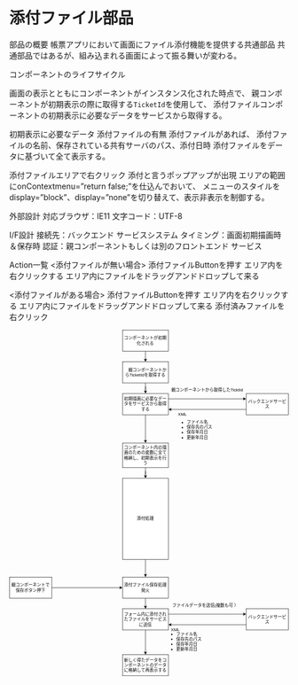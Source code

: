 # 添付ファイル部品

部品の概要
帳票アプリにおいて画面にファイル添付機能を提供する共通部品
共通部品ではあるが、組み込まれる画面によって振る舞いが変わる。

コンポーネントのライフサイクル

画面の表示とともにコンポーネントがインスタンス化された時点で、
親コンポーネントが初期表示の際に取得する`TicketId`を使用して、
添付ファイルコンポーネントの初期表示に必要なデータをサービスから取得する。

初期表示に必要なデータ
添付ファイルの有無
添付ファイルがあれば、
添付ファイルの名前、保存されている共有サーバのパス、添付日時
添付ファイルをデータに基づいて全て表示する。

添付ファイルエリアで右クリック
添付と言うポップアップが出現
エリアの範囲にonContextmenu=”return false;”を仕込んでおいて、
メニューのスタイルをdisplay=”block”、display=”none”を切り替えて、表示非表示を制御する。

外部設計
対応ブラウザ：IE11
文字コード：UTF-8

I/F設計
接続先：バックエンド サービスシステム
タイミング：画面初期描画時＆保存時
認証：親コンポーネントもしくは別のフロントエンド サービス

Action一覧
<添付ファイルが無い場合>
添付ファイルButtonを押す
エリア内を右クリックする
エリア内にファイルをドラッグアンドドロップして来る

<添付ファイルがある場合>
添付ファイルButtonを押す
エリア内を右クリックする
エリア内にファイルをドラッグアンドドロップして来る
添付済みファイルを右クリック

<svg xmlns="http://www.w3.org/2000/svg" xmlns:xlink="http://www.w3.org/1999/xlink" version="1.1" width="791px" viewBox="-0.5 -0.5 791 981" content="&lt;mxfile host=&quot;d8815136-3861-4882-83e6-02cbeff1f501&quot; modified=&quot;2020-09-06T03:11:25.220Z&quot; agent=&quot;5.0 (Macintosh; Intel Mac OS X 10_15_4) AppleWebKit/537.36 (KHTML, like Gecko) Code/1.48.2 Chrome/78.0.3904.130 Electron/7.3.2 Safari/537.36&quot; etag=&quot;gtH0hePkTFRf_zoJfqdj&quot; version=&quot;13.1.3&quot;&gt;&lt;diagram id=&quot;6hGFLwfOUW9BJ-s0fimq&quot; name=&quot;Page-1&quot;&gt;&lt;mxGraphModel dx=&quot;1208&quot; dy=&quot;860&quot; grid=&quot;1&quot; gridSize=&quot;10&quot; guides=&quot;1&quot; tooltips=&quot;1&quot; connect=&quot;1&quot; arrows=&quot;1&quot; fold=&quot;1&quot; page=&quot;1&quot; pageScale=&quot;1&quot; pageWidth=&quot;827&quot; pageHeight=&quot;1169&quot; math=&quot;0&quot; shadow=&quot;0&quot;&gt;&lt;root&gt;&lt;mxCell id=&quot;0&quot;/&gt;&lt;mxCell id=&quot;1&quot; parent=&quot;0&quot;/&gt;&lt;mxCell id=&quot;32&quot; style=&quot;edgeStyle=orthogonalEdgeStyle;rounded=0;orthogonalLoop=1;jettySize=auto;html=1;exitX=0.5;exitY=1;exitDx=0;exitDy=0;entryX=0.5;entryY=0;entryDx=0;entryDy=0;&quot; edge=&quot;1&quot; parent=&quot;1&quot; source=&quot;3&quot; target=&quot;5&quot;&gt;&lt;mxGeometry relative=&quot;1&quot; as=&quot;geometry&quot;/&gt;&lt;/mxCell&gt;&lt;mxCell id=&quot;3&quot; value=&quot;コンポーネントが初期化される&quot; style=&quot;rounded=0;whiteSpace=wrap;html=1;&quot; vertex=&quot;1&quot; parent=&quot;1&quot;&gt;&lt;mxGeometry x=&quot;330&quot; y=&quot;20&quot; width=&quot;130&quot; height=&quot;60&quot; as=&quot;geometry&quot;/&gt;&lt;/mxCell&gt;&lt;mxCell id=&quot;33&quot; value=&quot;&quot; style=&quot;edgeStyle=orthogonalEdgeStyle;rounded=0;orthogonalLoop=1;jettySize=auto;html=1;&quot; edge=&quot;1&quot; parent=&quot;1&quot; source=&quot;5&quot; target=&quot;6&quot;&gt;&lt;mxGeometry relative=&quot;1&quot; as=&quot;geometry&quot;/&gt;&lt;/mxCell&gt;&lt;mxCell id=&quot;5&quot; value=&quot;　親コンポーネントからTicketIdを取得する&quot; style=&quot;rounded=0;whiteSpace=wrap;html=1;&quot; vertex=&quot;1&quot; parent=&quot;1&quot;&gt;&lt;mxGeometry x=&quot;330&quot; y=&quot;110&quot; width=&quot;130&quot; height=&quot;60&quot; as=&quot;geometry&quot;/&gt;&lt;/mxCell&gt;&lt;mxCell id=&quot;37&quot; value=&quot;&quot; style=&quot;edgeStyle=orthogonalEdgeStyle;rounded=0;orthogonalLoop=1;jettySize=auto;html=1;&quot; edge=&quot;1&quot; parent=&quot;1&quot; source=&quot;6&quot; target=&quot;21&quot;&gt;&lt;mxGeometry relative=&quot;1&quot; as=&quot;geometry&quot;/&gt;&lt;/mxCell&gt;&lt;mxCell id=&quot;6&quot; value=&quot;初期描画に必要なデータをサービスから取得する&quot; style=&quot;rounded=0;whiteSpace=wrap;html=1;&quot; vertex=&quot;1&quot; parent=&quot;1&quot;&gt;&lt;mxGeometry x=&quot;330&quot; y=&quot;200&quot; width=&quot;130&quot; height=&quot;60&quot; as=&quot;geometry&quot;/&gt;&lt;/mxCell&gt;&lt;mxCell id=&quot;8&quot; value=&quot;バックエンドサービス&quot; style=&quot;rounded=0;whiteSpace=wrap;html=1;&quot; vertex=&quot;1&quot; parent=&quot;1&quot;&gt;&lt;mxGeometry x=&quot;680&quot; y=&quot;200&quot; width=&quot;120&quot; height=&quot;60&quot; as=&quot;geometry&quot;/&gt;&lt;/mxCell&gt;&lt;mxCell id=&quot;9&quot; value=&quot;親コンポーネントから取得したTicktId&quot; style=&quot;text;html=1;strokeColor=none;fillColor=none;align=center;verticalAlign=middle;whiteSpace=wrap;rounded=0;&quot; vertex=&quot;1&quot; parent=&quot;1&quot;&gt;&lt;mxGeometry x=&quot;460&quot; y=&quot;180&quot; width=&quot;220&quot; height=&quot;20&quot; as=&quot;geometry&quot;/&gt;&lt;/mxCell&gt;&lt;mxCell id=&quot;10&quot; value=&quot;&quot; style=&quot;endArrow=classic;html=1;exitX=1;exitY=0.25;exitDx=0;exitDy=0;entryX=0;entryY=0.25;entryDx=0;entryDy=0;&quot; edge=&quot;1&quot; parent=&quot;1&quot; source=&quot;6&quot; target=&quot;8&quot;&gt;&lt;mxGeometry width=&quot;50&quot; height=&quot;50&quot; relative=&quot;1&quot; as=&quot;geometry&quot;&gt;&lt;mxPoint x=&quot;390&quot; y=&quot;460&quot; as=&quot;sourcePoint&quot;/&gt;&lt;mxPoint x=&quot;440&quot; y=&quot;410&quot; as=&quot;targetPoint&quot;/&gt;&lt;/mxGeometry&gt;&lt;/mxCell&gt;&lt;mxCell id=&quot;11&quot; value=&quot;&quot; style=&quot;endArrow=classic;html=1;exitX=0;exitY=0.75;exitDx=0;exitDy=0;entryX=1;entryY=0.75;entryDx=0;entryDy=0;&quot; edge=&quot;1&quot; parent=&quot;1&quot; source=&quot;8&quot; target=&quot;6&quot;&gt;&lt;mxGeometry width=&quot;50&quot; height=&quot;50&quot; relative=&quot;1&quot; as=&quot;geometry&quot;&gt;&lt;mxPoint x=&quot;390&quot; y=&quot;460&quot; as=&quot;sourcePoint&quot;/&gt;&lt;mxPoint x=&quot;440&quot; y=&quot;410&quot; as=&quot;targetPoint&quot;/&gt;&lt;/mxGeometry&gt;&lt;/mxCell&gt;&lt;mxCell id=&quot;12&quot; value=&quot;XML&quot; style=&quot;text;html=1;strokeColor=none;fillColor=none;align=center;verticalAlign=middle;whiteSpace=wrap;rounded=0;&quot; vertex=&quot;1&quot; parent=&quot;1&quot;&gt;&lt;mxGeometry x=&quot;480&quot; y=&quot;250&quot; width=&quot;40&quot; height=&quot;20&quot; as=&quot;geometry&quot;/&gt;&lt;/mxCell&gt;&lt;mxCell id=&quot;13&quot; value=&quot;&amp;lt;ul&amp;gt;&amp;lt;li&amp;gt;ファイル名&amp;lt;/li&amp;gt;&amp;lt;li&amp;gt;保存先のパス&amp;lt;/li&amp;gt;&amp;lt;li&amp;gt;保存年月日&amp;lt;/li&amp;gt;&amp;lt;li&amp;gt;更新年月日&amp;lt;/li&amp;gt;&amp;lt;/ul&amp;gt;&quot; style=&quot;text;strokeColor=none;fillColor=none;html=1;whiteSpace=wrap;verticalAlign=middle;overflow=hidden;&quot; vertex=&quot;1&quot; parent=&quot;1&quot;&gt;&lt;mxGeometry x=&quot;490&quot; y=&quot;260&quot; width=&quot;130&quot; height=&quot;80&quot; as=&quot;geometry&quot;/&gt;&lt;/mxCell&gt;&lt;mxCell id=&quot;14&quot; value=&quot;親コンポーネントで保存ボタン押下&quot; style=&quot;rounded=0;whiteSpace=wrap;html=1;&quot; vertex=&quot;1&quot; parent=&quot;1&quot;&gt;&lt;mxGeometry x=&quot;10&quot; y=&quot;720&quot; width=&quot;120&quot; height=&quot;60&quot; as=&quot;geometry&quot;/&gt;&lt;/mxCell&gt;&lt;mxCell id=&quot;15&quot; value=&quot;&quot; style=&quot;endArrow=classic;html=1;exitX=1;exitY=0.5;exitDx=0;exitDy=0;&quot; edge=&quot;1&quot; parent=&quot;1&quot; source=&quot;14&quot; target=&quot;16&quot;&gt;&lt;mxGeometry width=&quot;50&quot; height=&quot;50&quot; relative=&quot;1&quot; as=&quot;geometry&quot;&gt;&lt;mxPoint x=&quot;390&quot; y=&quot;710&quot; as=&quot;sourcePoint&quot;/&gt;&lt;mxPoint x=&quot;320&quot; y=&quot;750&quot; as=&quot;targetPoint&quot;/&gt;&lt;/mxGeometry&gt;&lt;/mxCell&gt;&lt;mxCell id=&quot;16&quot; value=&quot;添付ファイル保存処理発火&quot; style=&quot;rounded=0;whiteSpace=wrap;html=1;&quot; vertex=&quot;1&quot; parent=&quot;1&quot;&gt;&lt;mxGeometry x=&quot;330&quot; y=&quot;720&quot; width=&quot;130&quot; height=&quot;60&quot; as=&quot;geometry&quot;/&gt;&lt;/mxCell&gt;&lt;mxCell id=&quot;17&quot; value=&quot;フォーム内に添付されたファイルをサービスに送信&quot; style=&quot;rounded=0;whiteSpace=wrap;html=1;&quot; vertex=&quot;1&quot; parent=&quot;1&quot;&gt;&lt;mxGeometry x=&quot;330&quot; y=&quot;810&quot; width=&quot;130&quot; height=&quot;60&quot; as=&quot;geometry&quot;/&gt;&lt;/mxCell&gt;&lt;mxCell id=&quot;18&quot; value=&quot;バックエンドサービス&quot; style=&quot;rounded=0;whiteSpace=wrap;html=1;&quot; vertex=&quot;1&quot; parent=&quot;1&quot;&gt;&lt;mxGeometry x=&quot;680&quot; y=&quot;810&quot; width=&quot;120&quot; height=&quot;60&quot; as=&quot;geometry&quot;/&gt;&lt;/mxCell&gt;&lt;mxCell id=&quot;19&quot; value=&quot;&quot; style=&quot;endArrow=classic;html=1;entryX=0;entryY=0.25;entryDx=0;entryDy=0;exitX=1;exitY=0.25;exitDx=0;exitDy=0;&quot; edge=&quot;1&quot; parent=&quot;1&quot; source=&quot;17&quot; target=&quot;18&quot;&gt;&lt;mxGeometry width=&quot;50&quot; height=&quot;50&quot; relative=&quot;1&quot; as=&quot;geometry&quot;&gt;&lt;mxPoint x=&quot;390&quot; y=&quot;620&quot; as=&quot;sourcePoint&quot;/&gt;&lt;mxPoint x=&quot;650&quot; y=&quot;710&quot; as=&quot;targetPoint&quot;/&gt;&lt;/mxGeometry&gt;&lt;/mxCell&gt;&lt;mxCell id=&quot;20&quot; value=&quot;&quot; style=&quot;endArrow=classic;html=1;exitX=0;exitY=0.75;exitDx=0;exitDy=0;entryX=1;entryY=0.75;entryDx=0;entryDy=0;&quot; edge=&quot;1&quot; parent=&quot;1&quot; source=&quot;18&quot; target=&quot;17&quot;&gt;&lt;mxGeometry width=&quot;50&quot; height=&quot;50&quot; relative=&quot;1&quot; as=&quot;geometry&quot;&gt;&lt;mxPoint x=&quot;390&quot; y=&quot;620&quot; as=&quot;sourcePoint&quot;/&gt;&lt;mxPoint x=&quot;440&quot; y=&quot;570&quot; as=&quot;targetPoint&quot;/&gt;&lt;/mxGeometry&gt;&lt;/mxCell&gt;&lt;mxCell id=&quot;39&quot; value=&quot;&quot; style=&quot;edgeStyle=orthogonalEdgeStyle;rounded=0;orthogonalLoop=1;jettySize=auto;html=1;&quot; edge=&quot;1&quot; parent=&quot;1&quot; source=&quot;21&quot; target=&quot;38&quot;&gt;&lt;mxGeometry relative=&quot;1&quot; as=&quot;geometry&quot;/&gt;&lt;/mxCell&gt;&lt;mxCell id=&quot;21&quot; value=&quot;コンポーネント内の描画のための変数に全て格納し、初期表示を行う&quot; style=&quot;rounded=0;whiteSpace=wrap;html=1;&quot; vertex=&quot;1&quot; parent=&quot;1&quot;&gt;&lt;mxGeometry x=&quot;330&quot; y=&quot;340&quot; width=&quot;130&quot; height=&quot;70&quot; as=&quot;geometry&quot;/&gt;&lt;/mxCell&gt;&lt;mxCell id=&quot;22&quot; value=&quot;ファイルデータを送信(複数も可&amp;#13;）&quot; style=&quot;text;html=1;strokeColor=none;fillColor=none;align=center;verticalAlign=middle;whiteSpace=wrap;rounded=0;&quot; vertex=&quot;1&quot; parent=&quot;1&quot;&gt;&lt;mxGeometry x=&quot;470&quot; y=&quot;790&quot; width=&quot;190&quot; height=&quot;20&quot; as=&quot;geometry&quot;/&gt;&lt;/mxCell&gt;&lt;mxCell id=&quot;24&quot; value=&quot;XML&quot; style=&quot;text;html=1;strokeColor=none;fillColor=none;align=center;verticalAlign=middle;whiteSpace=wrap;rounded=0;&quot; vertex=&quot;1&quot; parent=&quot;1&quot;&gt;&lt;mxGeometry x=&quot;460&quot; y=&quot;860&quot; width=&quot;40&quot; height=&quot;20&quot; as=&quot;geometry&quot;/&gt;&lt;/mxCell&gt;&lt;mxCell id=&quot;25&quot; value=&quot;&amp;lt;ul&amp;gt;&amp;lt;li&amp;gt;ファイル名&amp;lt;/li&amp;gt;&amp;lt;li&amp;gt;保存先のパス&amp;lt;/li&amp;gt;&amp;lt;li&amp;gt;保存年月日&amp;lt;/li&amp;gt;&amp;lt;li&amp;gt;更新年月日&amp;lt;/li&amp;gt;&amp;lt;/ul&amp;gt;&quot; style=&quot;text;strokeColor=none;fillColor=none;html=1;whiteSpace=wrap;verticalAlign=middle;overflow=hidden;&quot; vertex=&quot;1&quot; parent=&quot;1&quot;&gt;&lt;mxGeometry x=&quot;460&quot; y=&quot;860&quot; width=&quot;130&quot; height=&quot;80&quot; as=&quot;geometry&quot;/&gt;&lt;/mxCell&gt;&lt;mxCell id=&quot;27&quot; value=&quot;新しく得たデータをコンポーネントのデータに格納して再表示する&quot; style=&quot;rounded=0;whiteSpace=wrap;html=1;&quot; vertex=&quot;1&quot; parent=&quot;1&quot;&gt;&lt;mxGeometry x=&quot;330&quot; y=&quot;940&quot; width=&quot;130&quot; height=&quot;60&quot; as=&quot;geometry&quot;/&gt;&lt;/mxCell&gt;&lt;mxCell id=&quot;28&quot; value=&quot;&quot; style=&quot;endArrow=classic;html=1;exitX=0.5;exitY=1;exitDx=0;exitDy=0;&quot; edge=&quot;1&quot; parent=&quot;1&quot; source=&quot;16&quot; target=&quot;17&quot;&gt;&lt;mxGeometry width=&quot;50&quot; height=&quot;50&quot; relative=&quot;1&quot; as=&quot;geometry&quot;&gt;&lt;mxPoint x=&quot;400&quot; y=&quot;800&quot; as=&quot;sourcePoint&quot;/&gt;&lt;mxPoint x=&quot;440&quot; y=&quot;470&quot; as=&quot;targetPoint&quot;/&gt;&lt;/mxGeometry&gt;&lt;/mxCell&gt;&lt;mxCell id=&quot;29&quot; value=&quot;&quot; style=&quot;endArrow=classic;html=1;entryX=0.5;entryY=0;entryDx=0;entryDy=0;exitX=0.5;exitY=1;exitDx=0;exitDy=0;&quot; edge=&quot;1&quot; parent=&quot;1&quot; source=&quot;17&quot; target=&quot;27&quot;&gt;&lt;mxGeometry width=&quot;50&quot; height=&quot;50&quot; relative=&quot;1&quot; as=&quot;geometry&quot;&gt;&lt;mxPoint x=&quot;390&quot; y=&quot;870&quot; as=&quot;sourcePoint&quot;/&gt;&lt;mxPoint x=&quot;440&quot; y=&quot;820&quot; as=&quot;targetPoint&quot;/&gt;&lt;/mxGeometry&gt;&lt;/mxCell&gt;&lt;mxCell id=&quot;40&quot; value=&quot;&quot; style=&quot;edgeStyle=orthogonalEdgeStyle;rounded=0;orthogonalLoop=1;jettySize=auto;html=1;&quot; edge=&quot;1&quot; parent=&quot;1&quot; source=&quot;38&quot; target=&quot;16&quot;&gt;&lt;mxGeometry relative=&quot;1&quot; as=&quot;geometry&quot;/&gt;&lt;/mxCell&gt;&lt;mxCell id=&quot;38&quot; value=&quot;添付処理&quot; style=&quot;rounded=0;whiteSpace=wrap;html=1;&quot; vertex=&quot;1&quot; parent=&quot;1&quot;&gt;&lt;mxGeometry x=&quot;330&quot; y=&quot;440&quot; width=&quot;130&quot; height=&quot;230&quot; as=&quot;geometry&quot;/&gt;&lt;/mxCell&gt;&lt;/root&gt;&lt;/mxGraphModel&gt;&lt;/diagram&gt;&lt;/mxfile&gt;" onclick="(function(svg){var src=window.event.target||window.event.srcElement;while (src!=null&amp;&amp;src.nodeName.toLowerCase()!='a'){src=src.parentNode;}if(src==null){if(svg.wnd!=null&amp;&amp;!svg.wnd.closed){svg.wnd.focus();}else{var r=function(evt){if(evt.data=='ready'&amp;&amp;evt.source==svg.wnd){svg.wnd.postMessage(decodeURIComponent(svg.getAttribute('content')),'*');window.removeEventListener('message',r);}};window.addEventListener('message',r);svg.wnd=window.open('https://app.diagrams.net/?client=1&amp;lightbox=1&amp;edit=_blank');}}})(this);" style="cursor:pointer;max-width:100%;max-height:981px;"><defs/><g><path d="M 385 60 L 385 83.63" fill="none" stroke="#000000" stroke-miterlimit="10" pointer-events="stroke"/><path d="M 385 88.88 L 381.5 81.88 L 385 83.63 L 388.5 81.88 Z" fill="#000000" stroke="#000000" stroke-miterlimit="10" pointer-events="all"/><rect x="320" y="0" width="130" height="60" fill="#ffffff" stroke="#000000" pointer-events="all"/><g transform="translate(-0.5 -0.5)"><switch><foreignObject style="overflow: visible; text-align: left;" pointer-events="none" width="100%" height="100%" requiredFeatures="http://www.w3.org/TR/SVG11/feature#Extensibility"><div xmlns="http://www.w3.org/1999/xhtml" style="display: flex; align-items: unsafe center; justify-content: unsafe center; width: 128px; height: 1px; padding-top: 30px; margin-left: 321px;"><div style="box-sizing: border-box; font-size: 0; text-align: center; "><div style="display: inline-block; font-size: 12px; font-family: Helvetica; color: #000000; line-height: 1.2; pointer-events: all; white-space: normal; word-wrap: normal; ">コンポーネントが初期化される</div></div></div></foreignObject><text x="385" y="34" fill="#000000" font-family="Helvetica" font-size="12px" text-anchor="middle">コンポーネントが初期化される</text></switch></g><path d="M 385 150 L 385 170 L 385 160 L 385 173.63" fill="none" stroke="#000000" stroke-miterlimit="10" pointer-events="stroke"/><path d="M 385 178.88 L 381.5 171.88 L 385 173.63 L 388.5 171.88 Z" fill="#000000" stroke="#000000" stroke-miterlimit="10" pointer-events="all"/><rect x="320" y="90" width="130" height="60" fill="#ffffff" stroke="#000000" pointer-events="all"/><g transform="translate(-0.5 -0.5)"><switch><foreignObject style="overflow: visible; text-align: left;" pointer-events="none" width="100%" height="100%" requiredFeatures="http://www.w3.org/TR/SVG11/feature#Extensibility"><div xmlns="http://www.w3.org/1999/xhtml" style="display: flex; align-items: unsafe center; justify-content: unsafe center; width: 128px; height: 1px; padding-top: 120px; margin-left: 321px;"><div style="box-sizing: border-box; font-size: 0; text-align: center; "><div style="display: inline-block; font-size: 12px; font-family: Helvetica; color: #000000; line-height: 1.2; pointer-events: all; white-space: normal; word-wrap: normal; ">　親コンポーネントからTicketIdを取得する</div></div></div></foreignObject><text x="385" y="124" fill="#000000" font-family="Helvetica" font-size="12px" text-anchor="middle">　親コンポーネントからTicketIdを取得する</text></switch></g><path d="M 385 240 L 385 313.63" fill="none" stroke="#000000" stroke-miterlimit="10" pointer-events="stroke"/><path d="M 385 318.88 L 381.5 311.88 L 385 313.63 L 388.5 311.88 Z" fill="#000000" stroke="#000000" stroke-miterlimit="10" pointer-events="all"/><rect x="320" y="180" width="130" height="60" fill="#ffffff" stroke="#000000" pointer-events="all"/><g transform="translate(-0.5 -0.5)"><switch><foreignObject style="overflow: visible; text-align: left;" pointer-events="none" width="100%" height="100%" requiredFeatures="http://www.w3.org/TR/SVG11/feature#Extensibility"><div xmlns="http://www.w3.org/1999/xhtml" style="display: flex; align-items: unsafe center; justify-content: unsafe center; width: 128px; height: 1px; padding-top: 210px; margin-left: 321px;"><div style="box-sizing: border-box; font-size: 0; text-align: center; "><div style="display: inline-block; font-size: 12px; font-family: Helvetica; color: #000000; line-height: 1.2; pointer-events: all; white-space: normal; word-wrap: normal; ">初期描画に必要なデータをサービスから取得する</div></div></div></foreignObject><text x="385" y="214" fill="#000000" font-family="Helvetica" font-size="12px" text-anchor="middle">初期描画に必要なデータをサービスから取得する</text></switch></g><rect x="670" y="180" width="120" height="60" fill="#ffffff" stroke="#000000" pointer-events="all"/><g transform="translate(-0.5 -0.5)"><switch><foreignObject style="overflow: visible; text-align: left;" pointer-events="none" width="100%" height="100%" requiredFeatures="http://www.w3.org/TR/SVG11/feature#Extensibility"><div xmlns="http://www.w3.org/1999/xhtml" style="display: flex; align-items: unsafe center; justify-content: unsafe center; width: 118px; height: 1px; padding-top: 210px; margin-left: 671px;"><div style="box-sizing: border-box; font-size: 0; text-align: center; "><div style="display: inline-block; font-size: 12px; font-family: Helvetica; color: #000000; line-height: 1.2; pointer-events: all; white-space: normal; word-wrap: normal; ">バックエンドサービス</div></div></div></foreignObject><text x="730" y="214" fill="#000000" font-family="Helvetica" font-size="12px" text-anchor="middle">バックエンドサービス</text></switch></g><rect x="450" y="160" width="220" height="20" fill="none" stroke="none" pointer-events="all"/><g transform="translate(-0.5 -0.5)"><switch><foreignObject style="overflow: visible; text-align: left;" pointer-events="none" width="100%" height="100%" requiredFeatures="http://www.w3.org/TR/SVG11/feature#Extensibility"><div xmlns="http://www.w3.org/1999/xhtml" style="display: flex; align-items: unsafe center; justify-content: unsafe center; width: 218px; height: 1px; padding-top: 170px; margin-left: 451px;"><div style="box-sizing: border-box; font-size: 0; text-align: center; "><div style="display: inline-block; font-size: 12px; font-family: Helvetica; color: #000000; line-height: 1.2; pointer-events: all; white-space: normal; word-wrap: normal; ">親コンポーネントから取得したTicktId</div></div></div></foreignObject><text x="560" y="174" fill="#000000" font-family="Helvetica" font-size="12px" text-anchor="middle">親コンポーネントから取得したTicktId</text></switch></g><path d="M 450 195 L 663.63 195" fill="none" stroke="#000000" stroke-miterlimit="10" pointer-events="stroke"/><path d="M 668.88 195 L 661.88 198.5 L 663.63 195 L 661.88 191.5 Z" fill="#000000" stroke="#000000" stroke-miterlimit="10" pointer-events="all"/><path d="M 670 225 L 456.37 225" fill="none" stroke="#000000" stroke-miterlimit="10" pointer-events="stroke"/><path d="M 451.12 225 L 458.12 221.5 L 456.37 225 L 458.12 228.5 Z" fill="#000000" stroke="#000000" stroke-miterlimit="10" pointer-events="all"/><rect x="470" y="230" width="40" height="20" fill="none" stroke="none" pointer-events="all"/><g transform="translate(-0.5 -0.5)"><switch><foreignObject style="overflow: visible; text-align: left;" pointer-events="none" width="100%" height="100%" requiredFeatures="http://www.w3.org/TR/SVG11/feature#Extensibility"><div xmlns="http://www.w3.org/1999/xhtml" style="display: flex; align-items: unsafe center; justify-content: unsafe center; width: 38px; height: 1px; padding-top: 240px; margin-left: 471px;"><div style="box-sizing: border-box; font-size: 0; text-align: center; "><div style="display: inline-block; font-size: 12px; font-family: Helvetica; color: #000000; line-height: 1.2; pointer-events: all; white-space: normal; word-wrap: normal; ">XML</div></div></div></foreignObject><text x="490" y="244" fill="#000000" font-family="Helvetica" font-size="12px" text-anchor="middle">XML</text></switch></g><rect x="480" y="240" width="130" height="80" fill="none" stroke="none" pointer-events="all"/><g transform="translate(-0.5 -0.5)"><switch><foreignObject style="overflow: visible; text-align: left;" pointer-events="none" width="100%" height="100%" requiredFeatures="http://www.w3.org/TR/SVG11/feature#Extensibility"><div xmlns="http://www.w3.org/1999/xhtml" style="display: flex; align-items: unsafe center; justify-content: unsafe flex-start; width: 128px; height: 1px; padding-top: 280px; margin-left: 482px;"><div style="box-sizing: border-box; font-size: 0; text-align: left; max-height: 76px; overflow: hidden; "><div style="display: inline-block; font-size: 12px; font-family: Helvetica; color: #000000; line-height: 1.2; pointer-events: all; white-space: normal; word-wrap: normal; "><ul><li>ファイル名</li><li>保存先のパス</li><li>保存年月日</li><li>更新年月日</li></ul></div></div></div></foreignObject><text x="482" y="284" fill="#000000" font-family="Helvetica" font-size="12px">ファイル名保存先のパス保存年月日更新年月日</text></switch></g><rect x="0" y="700" width="120" height="60" fill="#ffffff" stroke="#000000" pointer-events="all"/><g transform="translate(-0.5 -0.5)"><switch><foreignObject style="overflow: visible; text-align: left;" pointer-events="none" width="100%" height="100%" requiredFeatures="http://www.w3.org/TR/SVG11/feature#Extensibility"><div xmlns="http://www.w3.org/1999/xhtml" style="display: flex; align-items: unsafe center; justify-content: unsafe center; width: 118px; height: 1px; padding-top: 730px; margin-left: 1px;"><div style="box-sizing: border-box; font-size: 0; text-align: center; "><div style="display: inline-block; font-size: 12px; font-family: Helvetica; color: #000000; line-height: 1.2; pointer-events: all; white-space: normal; word-wrap: normal; ">親コンポーネントで保存ボタン押下</div></div></div></foreignObject><text x="60" y="734" fill="#000000" font-family="Helvetica" font-size="12px" text-anchor="middle">親コンポーネントで保存ボタン押下</text></switch></g><path d="M 120 730 L 313.63 730" fill="none" stroke="#000000" stroke-miterlimit="10" pointer-events="stroke"/><path d="M 318.88 730 L 311.88 733.5 L 313.63 730 L 311.88 726.5 Z" fill="#000000" stroke="#000000" stroke-miterlimit="10" pointer-events="all"/><rect x="320" y="700" width="130" height="60" fill="#ffffff" stroke="#000000" pointer-events="all"/><g transform="translate(-0.5 -0.5)"><switch><foreignObject style="overflow: visible; text-align: left;" pointer-events="none" width="100%" height="100%" requiredFeatures="http://www.w3.org/TR/SVG11/feature#Extensibility"><div xmlns="http://www.w3.org/1999/xhtml" style="display: flex; align-items: unsafe center; justify-content: unsafe center; width: 128px; height: 1px; padding-top: 730px; margin-left: 321px;"><div style="box-sizing: border-box; font-size: 0; text-align: center; "><div style="display: inline-block; font-size: 12px; font-family: Helvetica; color: #000000; line-height: 1.2; pointer-events: all; white-space: normal; word-wrap: normal; ">添付ファイル保存処理発火</div></div></div></foreignObject><text x="385" y="734" fill="#000000" font-family="Helvetica" font-size="12px" text-anchor="middle">添付ファイル保存処理発火</text></switch></g><rect x="320" y="790" width="130" height="60" fill="#ffffff" stroke="#000000" pointer-events="all"/><g transform="translate(-0.5 -0.5)"><switch><foreignObject style="overflow: visible; text-align: left;" pointer-events="none" width="100%" height="100%" requiredFeatures="http://www.w3.org/TR/SVG11/feature#Extensibility"><div xmlns="http://www.w3.org/1999/xhtml" style="display: flex; align-items: unsafe center; justify-content: unsafe center; width: 128px; height: 1px; padding-top: 820px; margin-left: 321px;"><div style="box-sizing: border-box; font-size: 0; text-align: center; "><div style="display: inline-block; font-size: 12px; font-family: Helvetica; color: #000000; line-height: 1.2; pointer-events: all; white-space: normal; word-wrap: normal; ">フォーム内に添付されたファイルをサービスに送信</div></div></div></foreignObject><text x="385" y="824" fill="#000000" font-family="Helvetica" font-size="12px" text-anchor="middle">フォーム内に添付されたファイルをサービスに送信</text></switch></g><rect x="670" y="790" width="120" height="60" fill="#ffffff" stroke="#000000" pointer-events="all"/><g transform="translate(-0.5 -0.5)"><switch><foreignObject style="overflow: visible; text-align: left;" pointer-events="none" width="100%" height="100%" requiredFeatures="http://www.w3.org/TR/SVG11/feature#Extensibility"><div xmlns="http://www.w3.org/1999/xhtml" style="display: flex; align-items: unsafe center; justify-content: unsafe center; width: 118px; height: 1px; padding-top: 820px; margin-left: 671px;"><div style="box-sizing: border-box; font-size: 0; text-align: center; "><div style="display: inline-block; font-size: 12px; font-family: Helvetica; color: #000000; line-height: 1.2; pointer-events: all; white-space: normal; word-wrap: normal; ">バックエンドサービス</div></div></div></foreignObject><text x="730" y="824" fill="#000000" font-family="Helvetica" font-size="12px" text-anchor="middle">バックエンドサービス</text></switch></g><path d="M 450 805 L 663.63 805" fill="none" stroke="#000000" stroke-miterlimit="10" pointer-events="stroke"/><path d="M 668.88 805 L 661.88 808.5 L 663.63 805 L 661.88 801.5 Z" fill="#000000" stroke="#000000" stroke-miterlimit="10" pointer-events="all"/><path d="M 670 835 L 456.37 835" fill="none" stroke="#000000" stroke-miterlimit="10" pointer-events="stroke"/><path d="M 451.12 835 L 458.12 831.5 L 456.37 835 L 458.12 838.5 Z" fill="#000000" stroke="#000000" stroke-miterlimit="10" pointer-events="all"/><path d="M 385 390 L 385 410 L 385 400 L 385 413.63" fill="none" stroke="#000000" stroke-miterlimit="10" pointer-events="stroke"/><path d="M 385 418.88 L 381.5 411.88 L 385 413.63 L 388.5 411.88 Z" fill="#000000" stroke="#000000" stroke-miterlimit="10" pointer-events="all"/><rect x="320" y="320" width="130" height="70" fill="#ffffff" stroke="#000000" pointer-events="all"/><g transform="translate(-0.5 -0.5)"><switch><foreignObject style="overflow: visible; text-align: left;" pointer-events="none" width="100%" height="100%" requiredFeatures="http://www.w3.org/TR/SVG11/feature#Extensibility"><div xmlns="http://www.w3.org/1999/xhtml" style="display: flex; align-items: unsafe center; justify-content: unsafe center; width: 128px; height: 1px; padding-top: 355px; margin-left: 321px;"><div style="box-sizing: border-box; font-size: 0; text-align: center; "><div style="display: inline-block; font-size: 12px; font-family: Helvetica; color: #000000; line-height: 1.2; pointer-events: all; white-space: normal; word-wrap: normal; ">コンポーネント内の描画のための変数に全て格納し、初期表示を行う</div></div></div></foreignObject><text x="385" y="359" fill="#000000" font-family="Helvetica" font-size="12px" text-anchor="middle">コンポーネント内の描画のための変数に全て格納し、初期表示を行う</text></switch></g><rect x="460" y="770" width="190" height="20" fill="none" stroke="none" pointer-events="all"/><g transform="translate(-0.5 -0.5)"><switch><foreignObject style="overflow: visible; text-align: left;" pointer-events="none" width="100%" height="100%" requiredFeatures="http://www.w3.org/TR/SVG11/feature#Extensibility"><div xmlns="http://www.w3.org/1999/xhtml" style="display: flex; align-items: unsafe center; justify-content: unsafe center; width: 188px; height: 1px; padding-top: 780px; margin-left: 461px;"><div style="box-sizing: border-box; font-size: 0; text-align: center; "><div style="display: inline-block; font-size: 12px; font-family: Helvetica; color: #000000; line-height: 1.2; pointer-events: all; white-space: normal; word-wrap: normal; ">ファイルデータを送信(複数も可&#xa;）</div></div></div></foreignObject><text x="555" y="784" fill="#000000" font-family="Helvetica" font-size="12px" text-anchor="middle">ファイルデータを送信(複数も可...</text></switch></g><rect x="450" y="840" width="40" height="20" fill="none" stroke="none" pointer-events="all"/><g transform="translate(-0.5 -0.5)"><switch><foreignObject style="overflow: visible; text-align: left;" pointer-events="none" width="100%" height="100%" requiredFeatures="http://www.w3.org/TR/SVG11/feature#Extensibility"><div xmlns="http://www.w3.org/1999/xhtml" style="display: flex; align-items: unsafe center; justify-content: unsafe center; width: 38px; height: 1px; padding-top: 850px; margin-left: 451px;"><div style="box-sizing: border-box; font-size: 0; text-align: center; "><div style="display: inline-block; font-size: 12px; font-family: Helvetica; color: #000000; line-height: 1.2; pointer-events: all; white-space: normal; word-wrap: normal; ">XML</div></div></div></foreignObject><text x="470" y="854" fill="#000000" font-family="Helvetica" font-size="12px" text-anchor="middle">XML</text></switch></g><rect x="450" y="840" width="130" height="80" fill="none" stroke="none" pointer-events="all"/><g transform="translate(-0.5 -0.5)"><switch><foreignObject style="overflow: visible; text-align: left;" pointer-events="none" width="100%" height="100%" requiredFeatures="http://www.w3.org/TR/SVG11/feature#Extensibility"><div xmlns="http://www.w3.org/1999/xhtml" style="display: flex; align-items: unsafe center; justify-content: unsafe flex-start; width: 128px; height: 1px; padding-top: 880px; margin-left: 452px;"><div style="box-sizing: border-box; font-size: 0; text-align: left; max-height: 76px; overflow: hidden; "><div style="display: inline-block; font-size: 12px; font-family: Helvetica; color: #000000; line-height: 1.2; pointer-events: all; white-space: normal; word-wrap: normal; "><ul><li>ファイル名</li><li>保存先のパス</li><li>保存年月日</li><li>更新年月日</li></ul></div></div></div></foreignObject><text x="452" y="884" fill="#000000" font-family="Helvetica" font-size="12px">ファイル名保存先のパス保存年月日更新年月日</text></switch></g><rect x="320" y="920" width="130" height="60" fill="#ffffff" stroke="#000000" pointer-events="all"/><g transform="translate(-0.5 -0.5)"><switch><foreignObject style="overflow: visible; text-align: left;" pointer-events="none" width="100%" height="100%" requiredFeatures="http://www.w3.org/TR/SVG11/feature#Extensibility"><div xmlns="http://www.w3.org/1999/xhtml" style="display: flex; align-items: unsafe center; justify-content: unsafe center; width: 128px; height: 1px; padding-top: 950px; margin-left: 321px;"><div style="box-sizing: border-box; font-size: 0; text-align: center; "><div style="display: inline-block; font-size: 12px; font-family: Helvetica; color: #000000; line-height: 1.2; pointer-events: all; white-space: normal; word-wrap: normal; ">新しく得たデータをコンポーネントのデータに格納して再表示する</div></div></div></foreignObject><text x="385" y="954" fill="#000000" font-family="Helvetica" font-size="12px" text-anchor="middle">新しく得たデータをコンポーネントのデータに格納して再表示する</text></switch></g><path d="M 385 760 L 385 783.63" fill="none" stroke="#000000" stroke-miterlimit="10" pointer-events="stroke"/><path d="M 385 788.88 L 381.5 781.88 L 385 783.63 L 388.5 781.88 Z" fill="#000000" stroke="#000000" stroke-miterlimit="10" pointer-events="all"/><path d="M 385 850 L 385 913.63" fill="none" stroke="#000000" stroke-miterlimit="10" pointer-events="stroke"/><path d="M 385 918.88 L 381.5 911.88 L 385 913.63 L 388.5 911.88 Z" fill="#000000" stroke="#000000" stroke-miterlimit="10" pointer-events="all"/><path d="M 385 650 L 385 693.63" fill="none" stroke="#000000" stroke-miterlimit="10" pointer-events="stroke"/><path d="M 385 698.88 L 381.5 691.88 L 385 693.63 L 388.5 691.88 Z" fill="#000000" stroke="#000000" stroke-miterlimit="10" pointer-events="all"/><rect x="320" y="420" width="130" height="230" fill="#ffffff" stroke="#000000" pointer-events="all"/><g transform="translate(-0.5 -0.5)"><switch><foreignObject style="overflow: visible; text-align: left;" pointer-events="none" width="100%" height="100%" requiredFeatures="http://www.w3.org/TR/SVG11/feature#Extensibility"><div xmlns="http://www.w3.org/1999/xhtml" style="display: flex; align-items: unsafe center; justify-content: unsafe center; width: 128px; height: 1px; padding-top: 535px; margin-left: 321px;"><div style="box-sizing: border-box; font-size: 0; text-align: center; "><div style="display: inline-block; font-size: 12px; font-family: Helvetica; color: #000000; line-height: 1.2; pointer-events: all; white-space: normal; word-wrap: normal; ">添付処理</div></div></div></foreignObject><text x="385" y="539" fill="#000000" font-family="Helvetica" font-size="12px" text-anchor="middle">添付処理</text></switch></g></g><switch><g requiredFeatures="http://www.w3.org/TR/SVG11/feature#Extensibility"/><a transform="translate(0,-5)" xlink:href="https://desk.draw.io/support/solutions/articles/16000042487" target="_blank"><text text-anchor="middle" font-size="10px" x="50%" y="100%">Viewer does not support full SVG 1.1</text></a></switch></svg>


